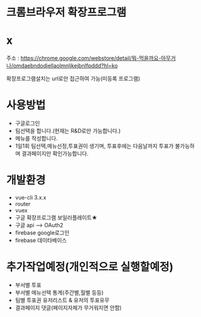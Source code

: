 # 크롬브라우저 확장프로그램
# x

주소 : https://chrome.google.com/webstore/detail/뭐-먹을까요-아무거나/omdaebndodjellaolmnljkejbnlfpddd?hl=ko

확장프로그램설치는 url로만 접근하여 가능(미등록 프로그램)



# 사용방법

- 구글로그인
- 팀선택을 합니다.(현재는 R&D로만 가능합니다.)
- 메뉴를 작성합니다.
- 1일1회 팀선택,메뉴선정,투표권이 생기며, 투표후에는 다음날까지 투표가 불가능하며 결과페이지만 확인가능합니다.

# 개발환경

- vue-cli 3.x.x
- router
- vuex
- 구글 확장프로그램 보일러플레이트★
- 구글 api --> OAuth2 
- firebase google로그인
- firebase  데이타베이스

# 추가작업예정(개인적으로 실행할예정)

- 부서별 투표
- 부서별 메뉴선택 통계(주간별,월별 등등)
- 팀별 투표권 유저리스트 & 유저의 투표유무
- 결과페이지 댓글(페이지자체가 무거워지면 안함)
